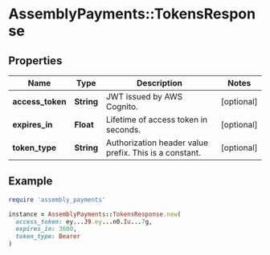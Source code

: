 # AssemblyPayments::TokensResponse

## Properties

| Name | Type | Description | Notes |
| ---- | ---- | ----------- | ----- |
| **access_token** | **String** | JWT issued by AWS Cognito. | [optional] |
| **expires_in** | **Float** | Lifetime of access token in seconds. | [optional] |
| **token_type** | **String** | Authorization header value prefix. This is a constant. | [optional] |

## Example

```ruby
require 'assembly_payments'

instance = AssemblyPayments::TokensResponse.new(
  access_token: ey...J9.ey...n0.Iu...7g,
  expires_in: 3600,
  token_type: Bearer
)
```

